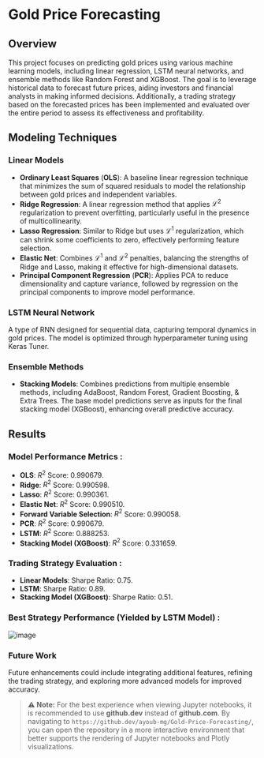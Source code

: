 # Gold Price Forecasting

## Overview

This project focuses on predicting gold prices using various machine learning models, including linear regression, LSTM neural networks, and ensemble methods like Random Forest and XGBoost. The goal is to leverage historical data to forecast future prices, aiding investors and financial analysts in making informed decisions. Additionally, a trading strategy based on the forecasted prices has been implemented and evaluated over the entire period to assess its effectiveness and profitability.


## Modeling Techniques


### Linear Models

+ **Ordinary Least Squares** (**OLS**): A baseline linear regression technique that minimizes the sum of squared residuals to model the relationship between gold prices and independent variables.
+ **Ridge Regression**: A linear regression method that applies $\mathcal L^2$ regularization to prevent overfitting, particularly useful in the presence of multicollinearity.
+ **Lasso Regression**: Similar to Ridge but uses $\mathcal L^1$ regularization, which can shrink some coefficients to zero, effectively performing feature selection.
+ **Elastic Net**: Combines $\mathcal L^1$ and $\mathcal L^2$ penalties, balancing the strengths of Ridge and Lasso, making it effective for high-dimensional datasets.
+ **Principal Component Regression** (**PCR**): Applies PCA to reduce dimensionality and capture variance, followed by regression on the principal components to improve model performance.

### LSTM Neural Network

A type of RNN designed for sequential data, capturing temporal dynamics in gold prices. The model is optimized through hyperparameter tuning using Keras Tuner.

### Ensemble Methods

+ **Stacking Models**: Combines predictions from multiple ensemble methods, including AdaBoost, Random Forest, Gradient Boosting, & Extra Trees. The base model predictions serve as inputs for the final stacking model (XGBoost), enhancing overall predictive accuracy.


## Results

### Model Performance Metrics :

- **OLS**: $R^2$ Score: 0.990679.
- **Ridge**: $R^2$ Score: 0.990598.
- **Lasso**: $R^2$ Score: 0.990361.
- **Elastic Net**: $R^2$ Score: 0.990510.
- **Forward Variable Selection**: $R^2$ Score: 0.990058.
- **PCR**: $R^2$ Score: 0.990679.
- **LSTM**: $R^2$ Score: 0.888253.
- **Stacking Model (XGBoost)**: $R^2$ Score: 0.331659.

### Trading Strategy Evaluation :

- **Linear Models**: Sharpe Ratio: 0.75.
- **LSTM**: Sharpe Ratio: 0.89.
- **Stacking Model (XGBoost)**: Sharpe Ratio: 0.51.

  
### Best Strategy Performance (Yielded by LSTM Model) :

![image](https://github.com/user-attachments/assets/35b0802e-d0ce-40d8-aedd-88c1ab628bbb)

### Future Work
Future enhancements could include integrating additional features, refining the trading strategy, and exploring more advanced models for improved accuracy.

> **⚠️ Note:** For the best experience when viewing Jupyter notebooks, it is recommended to use **github.dev** instead of **github.com**. By navigating to `https://github.dev/ayoub-mg/Gold-Price-Forecasting/`, you can open the repository in a more interactive environment that better supports the rendering of Jupyter notebooks and Plotly visualizations.




